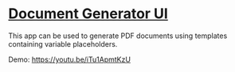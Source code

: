 # [Document Generator UI](http://andrewlor.me/demos/document-generator)

This app can be used to generate PDF documents using templates containing variable placeholders.

Demo: https://youtu.be/iTu1ApmtKzU
